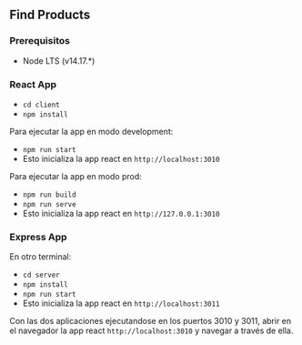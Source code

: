 ## Find Products

### Prerequisitos

- Node LTS (v14.17.\*)

### React App

- `cd client`
- `npm install`

Para ejecutar la app en modo development:

- `npm run start`
- Esto inicializa la app react en `http://localhost:3010`

Para ejecutar la app en modo prod:

- `npm run build`
- `npm run serve`
- Esto inicializa la app react en `http://127.0.0.1:3010`

### Express App

En otro terminal:

- `cd server`
- `npm install`
- `npm run start`
- Esto inicializa la app react en `http://localhost:3011`

Con las dos aplicaciones ejecutandose en los puertos 3010 y 3011, abrir en el navegador la app react `http://localhost:3010` y navegar a través de ella.
